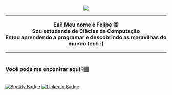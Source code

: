 <h3 align="center">

![](https://i.imgur.com/g1WlXVA.gif)
 
 <hr>
Eai! Meu nome é Felipe 😁
<br>
 Sou estudande de Ciêcias da Computação <br>
 Estou aprendendo a programar e descobrindo as maravilhas do mundo tech :)
</h3>

<hr>
<h3 align>
<br>
Você pode me encontrar aqui 👇🏽<br>
<br>
</h3>

[![Spotify Badge](https://img.shields.io/badge/-lipeávila-brightgreen?style=for-the-badge&logo=Spotify&logoColor=161f16&link=https://github.com/FelipeGFA)](https://open.spotify.com/user/lipeávila?fbclid=IwAR0vLf9kXegU7iZNCy3IJ1S6vb3sJ6CRRXelpW5tDOG5trSUGZ8SK4-Yjfg)
[![LinkedIn Badge](https://img.shields.io/badge/FelipeÁvila-0077B5?style=for-the-badge&logo=linkedin&logoColor=white&link=https://www.linkedin.com/mwlite/in/felipe-%C3%A1vila-532225200)](https://www.linkedin.com/mwlite/in/felipe-%C3%A1vila-532225200)
